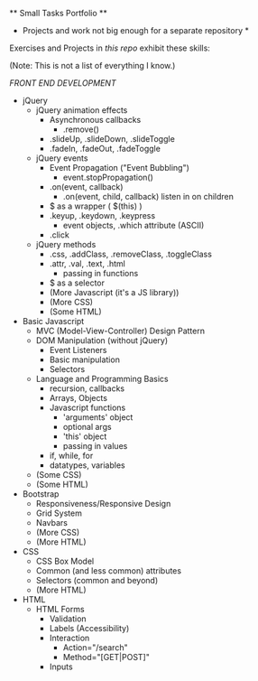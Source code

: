 ** Small Tasks Portfolio **
* Projects and work not big enough for a separate repository *

Exercises and Projects in *this repo* exhibit these skills:

(Note: This is not a list of everything I know.)

*FRONT END DEVELOPMENT*


* jQuery
  * jQuery animation effects
    * Asynchronous callbacks
      * .remove()
    * .slideUp, .slideDown, .slideToggle
    * .fadeIn, .fadeOut, .fadeToggle
  * jQuery events
    * Event Propagation ("Event Bubbling")
      * event.stopPropagation()
    * .on(event, callback)
      * .on(event, child, callback) listen in on children
    * $ as a wrapper ( $(this) )
    * .keyup, .keydown, .keypress
      * event objects, .which attribute (ASCII)
    * .click
  * jQuery methods
    * .css, .addClass, .removeClass, .toggleClass
    * .attr, .val, .text, .html
      * passing in functions
    * $ as a selector
    * (More Javascript (it's a JS library))
    * (More CSS)
    * (Some HTML)
* Basic Javascript
  * MVC (Model-View-Controller) Design Pattern
  * DOM Manipulation (without jQuery)
    * Event Listeners
    * Basic manipulation
    * Selectors
  * Language and Programming Basics
    * recursion, callbacks
    * Arrays, Objects
    * Javascript functions
      * 'arguments' object
      * optional args
      * 'this' object
      * passing in values
    * if, while, for
    * datatypes, variables
  * (Some CSS)
  * (Some HTML)
* Bootstrap
  * Responsiveness/Responsive Design
  * Grid System
  * Navbars
  * (More CSS)
  * (More HTML)
* CSS
  * CSS Box Model
  * Common (and less common) attributes
  * Selectors (common and beyond)
  * (More HTML)
* HTML
  * HTML Forms
    * Validation
    * Labels (Accessibility)
    * Interaction
      * Action="/search"
      * Method="[GET|POST]"
    * Inputs
